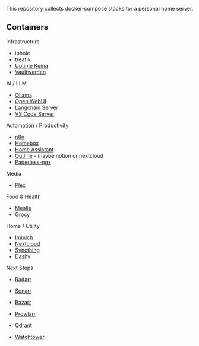 This repository collects docker-compose stacks for a personal home server.


Containers
----------
Infrastructure
* iphole
* treafik
* [Uptime Kuma](https://github.com/louislam/uptime-kuma)
* [Vaultwarden](https://github.com/dani-garcia/vaultwarden)

AI / LLM
* [Ollama](https://ollama.ai/)
* [Open WebUI](https://github.com/open-webui/open-webui)
* [Langchain Server](https://github.com/hwchase17/langchain)
* [VS Code Server](https://github.com/coder/code-server)

Automation / Productivity
* [n8n](https://n8n.io/)
* [Homebox](https://github.com/hay-kot/homebox)
* [Home Assistant](https://www.home-assistant.io/)
* [Outline](https://www.getoutline.com/) - maybe notion or nextcloud
* [Paperless-ngx](https://paperless-ngx.com/)

Media
* [Plex](https://www.plex.tv/)

Food & Health
* [Mealie](https://github.com/mealie-recipes/mealie)
* [Grocy](https://grocy.info/)

Home / Utility
* [Immich](https://github.com/immich-app/immich)
* [Nextcloud](https://nextcloud.com/)
* [Syncthing](https://syncthing.net/)
* [Dashy](https://github.com/Lissy93/dashy)

Next Steps
* [Radarr](https://radarr.video/)
* [Sonarr](https://sonarr.tv/)
* [Bazarr](https://www.bazarr.media/)
* [Prowlarr](https://wiki.servarr.com/prowlarr)
* [Qdrant](https://qdrant.tech/)

* [Watchtower](https://containrrr.dev/watchtower/)
